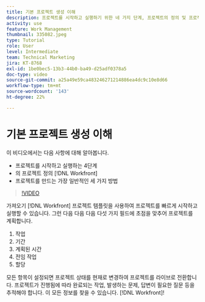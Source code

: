 ```yaml
---
title: 기본 프로젝트 생성 이해
description: 프로젝트를 시작하고 실행하기 위한 네 가지 단계, 프로젝트의 정의 및 프로젝트를 만드는 가장 일반적인 세 가지 방법에 대해 알아보십시오.
activity: use
feature: Work Management
thumbnail: 335082.jpeg
type: Tutorial
role: User
level: Intermediate
team: Technical Marketing
jira: KT-8768
exl-id: 1be0bec5-13b3-44b0-ba49-d25adf0378a5
doc-type: video
source-git-commit: a25a49e59ca483246271214886ea4dc9c10e8d66
workflow-type: tm+mt
source-wordcount: '143'
ht-degree: 22%

---
```


# 기본 프로젝트 생성 이해

이 비디오에서는 다음 사항에 대해 알아봅니다.

* 프로젝트를 시작하고 실행하는 4단계
* 의 프로젝트 정의 [!DNL Workfront]
* 프로젝트를 만드는 가장 일반적인 세 가지 방법

>[!VIDEO](https://video.tv.adobe.com/v/335082/?quality=12&learn=on)

가져오기 [!DNL  Workfront] 프로젝트 템플릿을 사용하여 프로젝트를 빠르게 시작하고 실행할 수 있습니다. 그런 다음 다음 다음 다섯 가지 필드에 초점을 맞추어 프로젝트를 계획합니다.

1. 작업
1. 기간
1. 계획된 시간
1. 전임 작업
1. 할당

모든 항목이 설정되면 프로젝트 상태를 현재로 변경하여 프로젝트를 라이브로 전환합니다. 프로젝트가 진행됨에 따라 완료되는 작업, 발생하는 문제, 답변이 필요한 질문 등을 추적해야 합니다. 이 모든 정보를 찾을 수 있습니다. [!DNL Workfront]!
